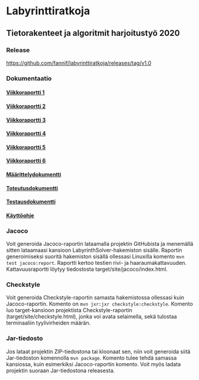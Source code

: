 # Labyrinttiratkoja

## Tietorakenteet ja algoritmit harjoitustyö 2020

### Release
https://github.com/fannif/labyrinttiratkoja/releases/tag/v1.0

### Dokumentaatio

#### [Viikkoraportti 1](https://github.com/fannif/labyrinttiratkoja/tree/master/dokumentaatio/viikkoraportti1.md)

#### [Viikkoraportti 2](https://github.com/fannif/labyrinttiratkoja/blob/master/dokumentaatio/viikkoraportti2.md)

#### [Viikkoraportti 3](https://github.com/fannif/labyrinttiratkoja/blob/master/dokumentaatio/viikkoraportti3.md)

#### [Viikkoraportti 4](https://github.com/fannif/labyrinttiratkoja/blob/master/dokumentaatio/viikkoraportti4.md)

#### [Viikkoraportti 5](https://github.com/fannif/labyrinttiratkoja/blob/master/dokumentaatio/viikkoraportti5.md)

#### [Viikkoraportti 6](https://github.com/fannif/labyrinttiratkoja/blob/master/dokumentaatio/viikkoraportti6.md)

#### [Määrittelydokumentti](https://github.com/fannif/labyrinttiratkoja/tree/master/dokumentaatio/maarittelydokumentti.md)

#### [Toteutusdokumentti](https://github.com/fannif/labyrinttiratkoja/tree/master/dokumentaatio/toteutusdokumentti.md)

#### [Testausdokumentti](https://github.com/fannif/labyrinttiratkoja/tree/master/dokumentaatio/testausdokumentti.md)

#### [Käyttöohje](https://github.com/fannif/labyrinttiratkoja/blob/master/dokumentaatio/kayttoohje.md)

### Jacoco
Voit generoida Jacoco-raportin lataamalla projektin GitHubista ja menemällä sitten lataamaasi kansioon LabyrinthSolver-hakemiston sisälle. Raportin generoimiseksi suoritä hakemiston sisällä ollessasi Linuxilla komento `mvn test jacoco:report`.
Raportti kertoo testien rivi- ja haaraumakattavuuden. Kattavuusraportti löytyy tiedostosta target/site/jacoco/index.html.

### Checkstyle
Voit generoida Checkstyle-raportin samasta hakemistossa ollessasi kuin Jacoco-raportin. Komento on `mvn jxr:jxr checkstyle:checkstyle`. Komento luo target-kansioon projektista Checkstyle-raportin (target/site/checkstyle.html), jonka voi avata selaimella, sekä tulostaa terminaaliin tyylivirheiden määrän.

### Jar-tiedosto
Jos lataat projektin ZIP-tiedostona tai kloonaat sen, niin voit generoida siitä Jar-tiedoston komennolla `mvn package`. Komento tulee tehdä samassa kansiossa, kuin esimerkiksi Jacoco-raportin komento. Voit myös ladata projektin suoraan Jar-tiedostona releasesta.
